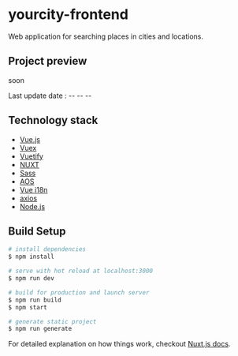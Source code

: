 # yourcity-frontend

Web application for searching places in cities and locations.

>  

## Project preview

soon

Last update date :  -- -- --

## Technology stack

- [Vue.js](https://vuejs.org/)
- [Vuex](https://github.com/vuejs/vuex)
- [Vuetify](https://vuetifyjs.com/)
- [NUXT](https://nuxtjs.org/)
- [Sass](https://sass-lang.com/)
- [AOS](https://michalsnik.github.io/aos/)
- [Vue i18n](https://kazupon.github.io/vue-i18n/)
- [axios](https://github.com/axios/axios)
- [Node.js](https://nodejs.org/en/)

## Build Setup

``` bash
# install dependencies
$ npm install

# serve with hot reload at localhost:3000
$ npm run dev

# build for production and launch server
$ npm run build
$ npm start

# generate static project
$ npm run generate
```

For detailed explanation on how things work, checkout [Nuxt.js docs](https://nuxtjs.org).
